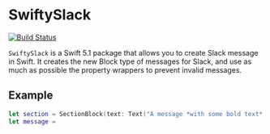 # SwiftySlack

[![Build Status](https://travis-ci.com/mbarnach/SwiftySlack.svg?token=nzWydUsryjTssscwRRAQ&branch=master)](https://travis-ci.com/mbarnach/SwiftySlack)

`SwiftySlack` is a Swift 5.1 package that allows you to create Slack message in Swift.
It creates the new Block type of messages for Slack, and use as much as possible
the property wrappers to prevent invalid messages.

## Example

```swift
let section = SectionBlock(text: Text("A message *with some bold text* and _some italicized text_."))
let message = 
```

